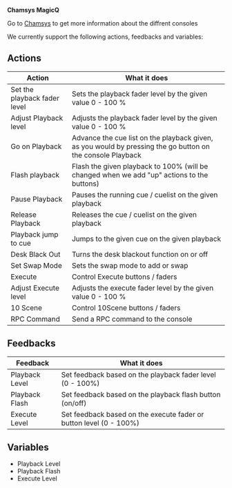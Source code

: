 **Chamsys MagicQ**

Go to [Chamsys](https://secure.chamsys.co.uk/magicq) to get more information about the diffrent consoles

We currently support the following actions, feedbacks and variables:

## Actions

| Action                       | What it does                                                                                               |
| ---------------------------- | ---------------------------------------------------------------------------------------------------------- |
| Set the playback fader level | Sets the playback fader level by the given value 0 - 100 %                                                 |
| Adjust Playback level        | Adjusts the playback fader level by the given value 0 - 100 %                                              |
| Go on Playback               | Advance the cue list on the playback given, as you would by pressing the go button on the console Playback |
| Flash playback               | Flash the given playback to 100% (will be changed when we add "up" actions to the buttons)                 |
| Pause Playback               | Pauses the running cue / cuelist on the given playback                                                     |
| Release Playback             | Releases the cue / cuelist on the given playback                                                           |
| Playback jump to cue         | Jumps to the given cue on the given playback                                                               |
| Desk Black Out               | Turns the desk blackout function on or off                                                                 |
| Set Swap Mode                | Sets the swap mode to add or swap                                                                          |
| Execute                      | Control Execute buttons / faders                                                                           |
| Adjust Execute level         | Adjusts the execute fader level by the given value 0 - 100 %                                               |
| 10 Scene                     | Control 10Scene buttons / faders                                                                           |
| RPC Command                  | Send a RPC command to the console                                                                          |

## Feedbacks

| Feedback       | What it does                                                       |
| -------------- | ------------------------------------------------------------------ |
| Playback Level | Set feedback based on the playback fader level (0 - 100%)          |
| Playback Flash | Set feedback based on the playback flash button (on/off)           |
| Execute Level  | Set feedback based on the execute fader or button level (0 - 100%) |

## Variables

- Playback Level
- Playback Flash
- Execute Level
